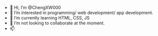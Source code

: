 - 👋 Hi, I’m @ChengXW000
- 👀 I’m interested in programming/ web development/ app development.
- 🌱 I’m currently learning HTML, CSS, JS
- 💞️ I’m not looking to collaborate at the moment.
- 📫  

<!---
ChengXW000/ChengXW000 is a ✨ special ✨ repository because its `README.md` (this file) appears on your GitHub profile.
You can click the Preview link to take a look at your changes.
--->
